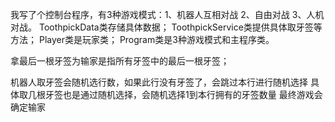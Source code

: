 我写了个控制台程序，有3种游戏模式：1、机器人互相对战 2、自由对战 3、人机对战。
ToothpickData类存储具体数据；
ToothpickService类提供具体取牙签等方法；
Player类是玩家类；
Program类是3种游戏模式和主程序类。

拿最后一根牙签为输家是指所有牙签中的最后一根牙签；

机器人取牙签会随机选行数，如果此行没有牙签了，会跳过本行进行随机选择
具体取几根牙签也是通过随机选择，会随机选择1到本行拥有的牙签数量
最终游戏会确定输家
